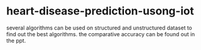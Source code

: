 # heart-disease-prediction-usong-iot

several algorithms can be used on structured and unstructured dataset to find out the best algorithms.
the comparative accuracy can be found out in the ppt.
